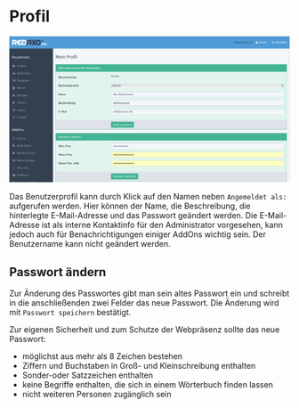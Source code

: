 # Profil

![Profil](/assets/v5.2.0-profil-01-overview.png)

Das Benutzerprofil kann durch Klick auf den Namen neben `Angemeldet als:` aufgerufen werden. Hier können der Name, die Beschreibung, die hinterlegte E-Mail-Adresse und das Passwort geändert werden. Die E-Mail-Adresse ist als interne Kontaktinfo für den Administrator vorgesehen, kann jedoch auch für Benachrichtigungen einiger AddOns wichtig sein. Der Benutzername kann nicht geändert werden. 

## Passwort ändern

Zur Änderung des Passwortes gibt man sein altes Passwort ein und schreibt in die anschließenden zwei Felder das neue Passwort. Die Änderung wird mit `Passwort speichern` bestätigt. 

Zur eigenen Sicherheit und zum Schutze der Webpräsenz sollte das neue Passwort: 
- möglichst aus mehr als 8 Zeichen bestehen 
- Ziffern und Buchstaben in Groß- und Kleinschreibung enthalten
- Sonder-oder Satzzeichen enthalten 
- keine Begriffe enthalten, die sich in einem Wörterbuch finden lassen
- nicht weiteren Personen zugänglich sein

